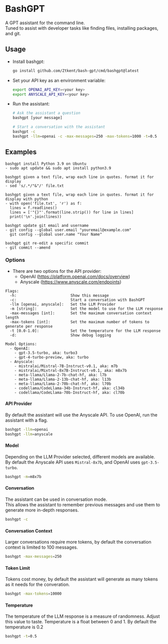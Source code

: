 # BashGPT
A GPT assistant for the command line.  
Tuned to assist with developer tasks like finding files, installing packages, and git.


## Usage

- Install bashgpt:  
  ```bash
  go install github.com/Ztkent/bash-gpt/cmd/bashgpt@latest
  ```
  
- Set your API key as an environment variable:
  ```bash
  export OPENAI_API_KEY=<your key>
  export ANYSCALE_API_KEY=<your key>
  ```

- Run the assistant:
  ```bash
  # Ask the assistant a question
  bashgpt [your message]

  # Start a conversation with the assistant
  bashgpt -c
  bashgpt -llm=openai -c -max-messages=250 -max-tokens=1000 -t=0.5
  ```

## Examples
``` 
bashgpt install Python 3.9 on Ubuntu
- sudo apt update && sudo apt install python3.9

bashgpt given a text file, wrap each line in quotes. format it for display
- sed 's/.*/"&"/' file.txt

bashgpt given a text file, wrap each line in quotes. format it for display with python
- with open('file.txt', 'r') as f:
  lines = f.readlines()
  lines = ['"{}"'.format(line.strip()) for line in lines]
  print('\n'.join(lines))

bashgpt update git email and username
- git config --global user.email "youremail@example.com"
  git config --global user.name "Your Name"

bashgpt git re-edit a specific commit
- git commit --amend
```


### Options
- There are two options for the API provider:  
  - OpenAI (https://platform.openai.com/docs/overview)  
  - Anyscale (https://www.anyscale.com/endpoints)  
```
Flags:
  -h:                        Show this message
  -c:                        Start a conversation with BashGPT
  -llm [openai, anyscale]:   Set the LLM Provider
  -m [string]:               Set the model to use for the LLM response
  -max-messages [int]:       Set the maximum conversation context length
  -max-tokens [int]:         Set the maximum number of tokens to generate per response
  -t [0.0-1.0]:              Set the temperature for the LLM response
  -d:                        Show debug logging

Model Options:
  - OpenAI:
    - gpt-3.5-turbo, aka: turbo3
    - gpt-4-turbo-preview, aka: turbo
  - Anyscale:
    - mistralai/Mistral-7B-Instruct-v0.1, aka: m7b
    - mistralai/Mixtral-8x7B-Instruct-v0.1, aka: m8x7b
    - meta-llama/Llama-2-7b-chat-hf, aka: l7b
    - meta-llama/Llama-2-13b-chat-hf, aka: l13b
    - meta-llama/Llama-2-70b-chat-hf, aka: l70b
    - codellama/CodeLlama-34b-Instruct-hf, aka: cl34b
    - codellama/CodeLlama-70b-Instruct-hf, aka: cl70b
```

#### API Provider
By default the assistant will use the Anyscale API. To use OpenAI, run the assistant with a flag. 

```bash
bashgpt -llm=openai
bashgpt -llm=anyscale 
```

#### Model
Depending on the LLM Provider selected, different models are available.  
By default the Anyscale API uses `Mistral-8x7b`, and OpenAI uses `gpt-3.5-turbo`.
```bash
bashgpt -m=m8x7b
```

#### Conversation
The assistant can be used in conversation mode.  
This allows the assistant to remember previous messages and use them to generate more in-depth responses.
```bash
bashgpt -c
```

#### Conversation Context
Larger conversations require more tokens, by default the conversation context is limited to 100 messages.  
```bash
bashgpt -max-messages=250
```

#### Token Limit
Tokens cost money, by default the assistant will generate as many tokens as it needs for the converation.
```bash
bashgpt -max-tokens=10000
```

#### Temperature
The temperature of the LLM response is a measure of randomness. Adjust this value to taste.
Temperature is a float between 0 and 1. By default the temperature is 0.2
```bash
bashgpt -t=0.5
```
